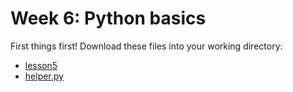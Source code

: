 # Week 6: Python basics
First things first! Download these files into your working directory: 
- [lesson5](../data/lesson)
- [helper.py](../data/helper.py)
###
 
